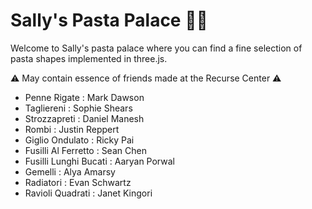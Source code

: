 # Sally's Pasta Palace :woman_cook:
Welcome to Sally's pasta palace where you can find a fine selection of pasta shapes implemented in three.js.

:warning: May contain essence of friends made at the Recurse Center :warning:
- Penne Rigate : Mark Dawson
- Tagliereni : Sophie Shears
- Strozzapreti : Daniel Manesh
- Rombi : Justin Reppert
- Giglio Ondulato : Ricky Pai
- Fusilli Al Ferretto : Sean Chen
- Fusilli Lunghi Bucati : Aaryan Porwal
- Gemelli : Alya Amarsy
- Radiatori : Evan Schwartz
- Ravioli Quadrati : Janet Kingori
